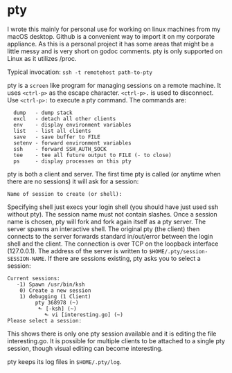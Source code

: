# pty

I wrote this mainly for personal use for working on linux machines from my macOS desktop.  Github is a convenient way to import it on my corporate appliance.  As this is a personal project it has some areas that might be a little messy and is very short on godoc comments.  pty is only supported on Linux as it utilizes /proc.

Typical invocation: ```ssh -t remotehost path-to-pty```

pty is a ```screen``` like program for managing sessions on a remote machine.  It uses ```<ctrl-p>``` as the escape character. ```<ctrl-p>.``` is used to disconnect.  Use ```<ctrl-p>:``` to execute a pty command.  The commands are:
```
  dump   - dump stack
  excl   - detach all other clients
  env    - display environment variables
  list   - list all clients
  save   - save buffer to FILE
  setenv - forward environment variables
  ssh    - forward SSH_AUTH_SOCK
  tee    - tee all future output to FILE (- to close)
  ps     - display processes on this pty
```
pty is both a client and server.  The first time pty is called (or anytime when there are no sessions) it will ask for a session:
```
Name of session to create (or shell): 
```
Specifying shell just execs your login shell (you should have just used ssh without pty).  The session name must not contain slashes.  Once a session name is chosen, pty will fork and fork again itself as a pty server.  The server spawns an interactive shell.  The original pty (the client) then connects to the server forwards standard in/out/error between the login shell and the client.  The connection is over TCP on the loopback interface (127.0.0.1).  The address of the server is written to ```$HOME/.pty/session-SESSION-NAME```.  If there are sessions existing, pty asks you to select a session:
```
Current sessions:
   -1) Spawn /usr/bin/ksh
    0) Create a new session
    1) debugging (1 Client)
         pty 368978 (~)
          ⬑ [-ksh] (~)
            ⬑ vi [interesting.go] (~)
Please select a session: 
```
This shows there is only one pty session available and it is editing the file interesting.go.  It is possible for multiple clients to be attached to a single pty session, though visual editing can become interesting.

pty keeps its log files in ```$HOME/.pty/log```.
